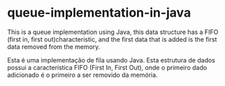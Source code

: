# queue-implementation-in-java
This is a queue implementation using Java, this data structure has a FIFO (first in, first out)characteristic, and the first data that is added is the first data removed from the memory.

Esta é uma implementação de fila usando Java. Esta estrutura de dados possui a característica FIFO (First In, First Out), onde o primeiro dado adicionado é o primeiro a ser removido da memória.
